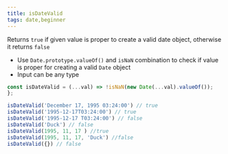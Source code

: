 ```yaml
---
title: isDateValid
tags: date,beginner
---
```


Returns `true` if given value is proper to create a valid date object, otherwise it returns `false`

- Use `Date.prototype.valueOf()` and `isNaN` combination to check if value is proper for creating a valid `Date` object
- Input can be any type

```js
const isDateValid = (...val) => !isNaN(new Date(...val).valueOf());
};
```

```js
isDateValid('December 17, 1995 03:24:00') // true
isDateValid('1995-12-17T03:24:00') // true
isDateValid('1995-12-17 T03:24:00') // false
isDateValid('Duck') // false
isDateValid(1995, 11, 17 ) //true
isDateValid(1995, 11, 17, 'Duck') //false
isDateValid({}) // false
```